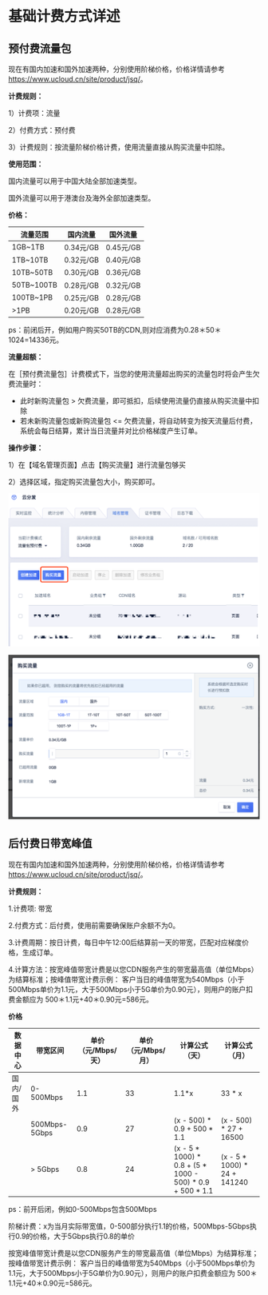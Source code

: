 # 基础计费方式详述

## 预付费流量包

现在有国内加速和国外加速两种，分别使用阶梯价格，价格详情请参考
<https://www.ucloud.cn/site/product/jsq/>。

**计费规则：**

1）计费项：流量

2）付费方式：预付费

3）计费规则：按流量阶梯价格计费，使用流量直接从购买流量中扣除。

**使用范围：**

国内流量可以用于中国大陆全部加速类型。

国外流量可以用于港澳台及海外全部加速类型。

**价格：**

| 流量范围   | 国内流量  | 国外流量  |
| ---------- | --------- | --------- |
| 1GB~1TB    | 0.34元/GB | 0.45元/GB |
| 1TB~10TB   | 0.32元/GB | 0.40元/GB |
| 10TB~50TB  | 0.30元/GB | 0.36元/GB |
| 50TB~100TB | 0.28元/GB | 0.32元/GB |
| 100TB~1PB  | 0.25元/GB | 0.28元/GB |
| >1PB       | 0.20元/GB | 0.28元/GB |

ps：前闭后开，例如用户购买50TB的CDN,则对应消费为0.28＊50＊1024=14336元。

**流量超额：**

在［预付费流量包］计费模式下，当您的使用流量超出购买的流量包时将会产生欠费流量时：

* 此时新购流量包 > 欠费流量，即可抵扣，后续使用流量仍直接从购买流量中扣除
* 若未新购流量包或新购流量包 <= 欠费流量，将自动转变为按天流量后付费，系统会每日结算，累计当日流量并对比价格梯度产生订单。

**操作步骤：**

1）在【域名管理页面】点击【购买流量】进行流量包够买

2）选择区域，指定购买流量包大小，购买即可。

![image-20191205143425666](../images/image-20191205143425666.png)

![image-20191205143522909](../images/image-20191205143522909.png)



## 后付费日带宽峰值

现在有国内加速和国外加速两种，分别使用阶梯价格，价格详情请参考
<https://www.ucloud.cn/site/product/jsq/>。

**计费规则：**

1.计费项: 带宽

2.付费方式：后付费，使用前需要确保账户余额不为0。

3.计费周期：按日计费，每日中午12:00后结算前一天的带宽，匹配对应梯度价格，生成订单。

4.计算方法：按宽峰值带宽计费是以您CDN服务产生的带宽最高值（单位Mbps）为结算标准；按峰值带宽计费示例：
客户当日的峰值带宽为540Mbps（小于500Mbps单价为1.1元，大于500Mbps小于5G单价为0.90元），则用户的账户扣费金额应为
500＊1.1元+40＊0.90元=586元。

**价格**

| 数据中心  | 带宽区间      | 单价（元/Mbps/天） | 单价（元/Mbps/月） | 计算公式（天）                                               | 计算公式（月）                 |
| --------- | ------------- | ------------------ | ------------------ | ------------------------------------------------------------ | ------------------------------ |
| 国内/国外 | 0-500Mbps     | 1.1                | 33                 | 1.1\*x                                                       | 33 \* x                        |
|           | 500Mbps-5Gbps | 0.9                | 27                 | (x - 500) \* 0.9 + 500 \* 1.1                                | (x - 500) \* 27 + 16500        |
|           | \> 5Gbps      | 0.8                | 24                 | (x - 5 \* 1000) \* 0.8 + (5 \* 1000 - 500) \* 0.9 + 500 \* 1.1 | (x - 5 \* 1000) \* 24 + 141240 |

ps：前开后闭，例如0-500Mbps包含500Mbps

阶梯计费：x为当月实际带宽值，0-500部分执行1.1的价格，500Mbps-5Gbps执行0.9的价格，大于5Gbps执行0.8的单价

按宽峰值带宽计费是以您CDN服务产生的带宽最高值（单位Mbps）为结算标准；按峰值带宽计费示例：
客户当日的峰值带宽为540Mbps（小于500Mbps单价为1.1元，大于500Mbps小于5G单价为0.90元），则用户的账户扣费金额应为
500＊1.1元+40＊0.90元=586元。




